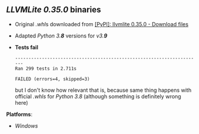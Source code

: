 *LLVMLite 0.35.0* binaries
--------------------------

- Original *.whl*s downloaded from [[PyPI]: llvmlite 0.35.0 - Download files](https://pypi.org/project/llvmlite/0.35.0/#files)
- Adapted *Python 3.**8*** versions for *v3.**9***

- **Tests fail**

    ```
    ----------------------------------------------------------------------
    Ran 299 tests in 2.711s

    FAILED (errors=4, skipped=3)
    ```

    but I don't know how relevant that is, because same thing happens with official *.whls* for *Python 3.8* (although something is definitely wrong here)

**Platforms**:
- *Windows*

